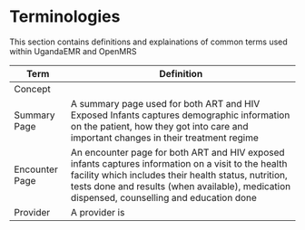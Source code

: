 # Terminologies 
This section contains definitions and explainations of common terms used within UgandaEMR and OpenMRS 

| Term |Definition|
| -- | -- |
| Concept |  |
| Summary Page |A summary page used for both ART and HIV Exposed Infants captures demographic information on the patient, how they got into care and important changes in their treatment regime   |
| Encounter Page | An encounter page for both ART and HIV exposed infants captures information on a visit to the health facility which includes their health status, nutrition, tests done and results (when available), medication dispensed, counselling and education done  |
|Provider| A provider is |

